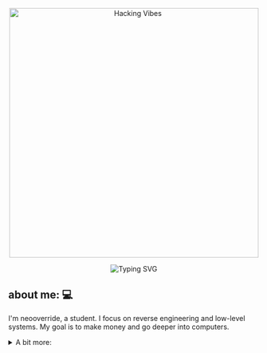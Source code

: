 <p align="center">
  <img src="https://media3.giphy.com/media/v1.Y2lkPTc5MGI3NjExMDg1dnN5bHAybHhiOXR3cmNhb213ZDFueGhia2d4bDZ6d3Z2MzBpMCZlcD12MV9pbnRlcm5hbF9naWZfYnlfaWQmY3Q9Zw/Ozf4qM5aX1qUqwtmFF/giphy.gif" alt="Hacking Vibes" width="500"/>
</p>

<p align="center">
  <img src="https://readme-typing-svg.demolab.com?font=Fira+Code&pause=1000&color=FFFFFF&center=true&vCenter=true&width=550&lines=I+don't+play+games%2C+I+reverse+them.;Shells+don't+scare+me.+They+respond." alt="Typing SVG" />
</p>

## about me: 💻
I'm neooverride, a student. I focus on reverse engineering and low-level systems. My goal is to make money and go deeper into computers.
<details>
  <summary>A bit more:</summary>
  <br>
  <ol>
    <li><strong>Name:</strong> Alishba Abdul.</li>
    <li><strong>Hobby:</strong> Coin collecting.</li>
    <li><strong>Friend:</strong> AI.</li>
    <li><strong>Fact:</strong> I prefer working alone.</li>
  </ol>
</details>

